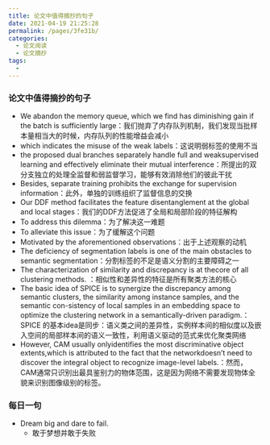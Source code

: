 ```yaml
---
title: 论文中值得摘抄的句子
date: 2021-04-19 21:25:28
permalink: /pages/3fe31b/
categories:
  - 论文阅读
  - 论文摘抄
tags:
  - 
---
```

### 论文中值得摘抄的句子

- We abandon the memory queue, which we find has diminishing gain if the batch is sufficiently large：我们抛弃了内存队列机制，我们发现当批样本量相当大的时候，内存队列的性能增益会减小
- which indicates the misuse of the weak labels：这说明弱标签的使用不当
- the proposed dual branches separately handle full and weaksupervised learning and effectively eliminate their mutual interference：所提出的双分支独立的处理全监督和弱监督学习，能够有效消除他们的彼此干扰
- Besides, separate training prohibits the exchange for supervision information：此外，单独的训练组织了监督信息的交换
- Our DDF method facilitates the feature  disentanglement  at  the  global  and  local  stages：我们的DDF方法促进了全局和局部阶段的特征解构
- To address this dilemma：为了解决这一难题
- To alleviate this issue：为了缓解这个问题
- Motivated by the aforementioned observations：出于上述观察的动机
- The deficiency of segmentation labels is one of the main obstacles to semantic segmentation：分割标签的不足是语义分割的主要障碍之一
- The characterization of similarity and discrepancy is at thecore  of  all  clustering  methods. ：相似性和差异性的特征是所有聚类方法的核心
- The basic idea of SPICE is to synergize the discrepancy among semantic clusters, the similarity among instance samples, and the semantic con-sistency of local samples in an embedding space to optimize the clustering network in a semantically-driven paradigm.：SPICE 的基本idea是同步：语义类之间的差异性，实例样本间的相似度以及嵌入空间的局部样本间的语义一致性，利用语义驱动的范式来优化聚类网络
- However, CAM usually onlyidentifies  the  most  discriminative  object  extents,which  is  attributed  to  the  fact  that  the  networkdoesn’t need to discover the integral object to recognize image-level labels.：然而，CAM通常只识别出最具鉴别力的物体范围，这是因为网络不需要发现物体全貌来识别图像级别的标签。

### 每日一句

- Dream big and dare to fail.
  - 敢于梦想并敢于失败

